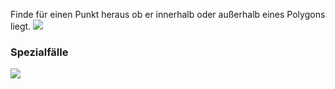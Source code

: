 Finde für einen Punkt heraus ob er innerhalb oder außerhalb eines Polygons liegt.
![](odd-even-test.png)

### Spezialfälle
![](spezialfälle_odd-even-test.png)
